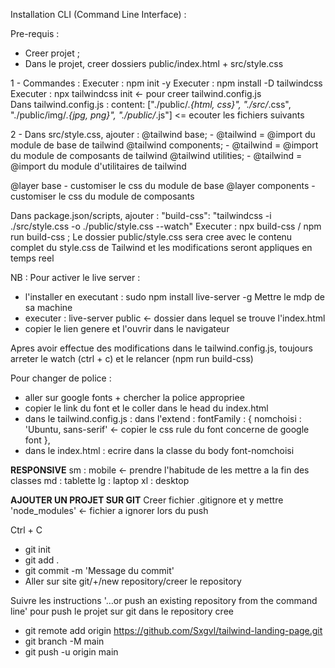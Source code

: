 Installation CLI (Command Line Interface) :

Pre-requis :
- Creer projet ;
- Dans le projet, creer dossiers public/index.html + src/style.css

1 - Commandes :
Executer : npm init -y
Executer : npm install -D tailwindcss
Executer : npx tailwindcss init <- pour creer tailwind.config.js  
Dans tailwind.config.js :   content: ["./public/*.{html, css}", "./src/*.css", "./public/img/*.{jpg, png}", "./public/*.js"] <= ecouter les fichiers suivants

2 - Dans src/style.css, ajouter : 
@tailwind base; - @tailwind = @import du module de base de tailwind
@tailwind components; - @tailwind = @import du module de composants de tailwind
@tailwind utilities; - @tailwind = @import du module d'utilitaires de tailwind

@layer base - customiser le css du module de base
@layer components - customiser le css du module de composants

Dans package.json/scripts, ajouter : "build-css": "tailwindcss -i ./src/style.css -o ./public/style.css --watch"
Executer : npx build-css / npm run build-css ;
Le dossier public/style.css sera cree avec le contenu complet du style.css de Tailwind et les modifications seront appliques en temps reel

NB : 
Pour activer le live server : 
- l'installer en executant : sudo npm install live-server -g
Mettre le mdp de sa machine
- executer : live-server public <- dossier dans lequel se trouve l'index.html
- copier le lien genere et l'ouvrir dans le navigateur

Apres avoir effectue des modifications dans le tailwind.config.js, toujours arreter le watch (ctrl + c) 
et le relancer (npm run build-css)

Pour changer de police : 
 - aller sur google fonts + chercher la police appropriee
 - copier le link du font et le coller dans le head du index.html
 - dans le tailwind.config.js : dans l'extend : 
 fontFamily : {
        nomchoisi : 'Ubuntu, sans-serif' <- copier le css rule du font concerne de google font
      },  
 - dans le index.html : ecrire dans la classe du body font-nomchoisi

 ****RESPONSIVE****
 sm : mobile <- prendre l'habitude de les mettre a la fin des classes
 md : tablette
 lg : laptop
 xl : desktop

  ****AJOUTER UN PROJET SUR GIT****
  Creer fichier .gitignore et y mettre 'node_modules' <- fichier a ignorer lors du push

  Ctrl + C

  - git init
  - git add .
  - git commit -m 'Message du commit'
  - Aller sur site git/+/new repository/creer le repository

  Suivre les instructions '…or push an existing repository from the command line' pour push le projet sur git dans le repository cree
  - git remote add origin https://github.com/Sxgvl/tailwind-landing-page.git
  - git branch -M main
  - git push -u origin main